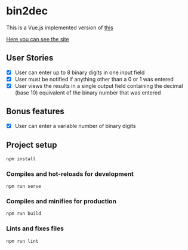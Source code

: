 # bin2dec

This is a Vue.js implemented version of [this](https://github.com/florinpop17/app-ideas/blob/master/Projects/1-Beginner/Bin2Dec-App.md)

[Here you can see the site](https://bin2dec-vue.netlify.com/)

## User Stories

-   [x] User can enter up to 8 binary digits in one input field
-   [x] User must be notified if anything other than a 0 or 1 was entered
-   [x] User views the results in a single output field containing the decimal (base 10) equivalent of the binary number that was entered

## Bonus features

-   [x] User can enter a variable number of binary digits

## Project setup
```
npm install
```

### Compiles and hot-reloads for development
```
npm run serve
```

### Compiles and minifies for production
```
npm run build
```

### Lints and fixes files
```
npm run lint
```
